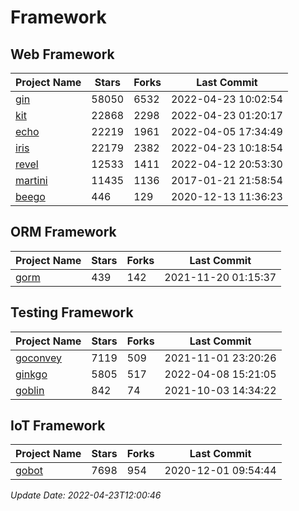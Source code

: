 # Framework

## Web Framework
| Project Name | Stars | Forks | Last Commit |
| ------------ | ----- | ----- | ----------- |
| [gin](https://github.com/gin-gonic/gin) | 58050 | 6532 | 2022-04-23 10:02:54 |
| [kit](https://github.com/go-kit/kit) | 22868 | 2298 | 2022-04-23 01:20:17 |
| [echo](https://github.com/labstack/echo) | 22219 | 1961 | 2022-04-05 17:34:49 |
| [iris](https://github.com/kataras/iris) | 22179 | 2382 | 2022-04-23 10:18:54 |
| [revel](https://github.com/revel/revel) | 12533 | 1411 | 2022-04-12 20:53:30 |
| [martini](https://github.com/go-martini/martini) | 11435 | 1136 | 2017-01-21 21:58:54 |
| [beego](https://github.com/astaxie/beego) | 446 | 129 | 2020-12-13 11:36:23 |

## ORM Framework
| Project Name | Stars | Forks | Last Commit |
| ------------ | ----- | ----- | ----------- |
| [gorm](https://github.com/jinzhu/gorm) | 439 | 142 | 2021-11-20 01:15:37 |

## Testing Framework
| Project Name | Stars | Forks | Last Commit |
| ------------ | ----- | ----- | ----------- |
| [goconvey](https://github.com/smartystreets/goconvey) | 7119 | 509 | 2021-11-01 23:20:26 |
| [ginkgo](https://github.com/onsi/ginkgo) | 5805 | 517 | 2022-04-08 15:21:05 |
| [goblin](https://github.com/franela/goblin) | 842 | 74 | 2021-10-03 14:34:22 |

## IoT Framework
| Project Name | Stars | Forks | Last Commit |
| ------------ | ----- | ----- | ----------- |
| [gobot](https://github.com/hybridgroup/gobot) | 7698 | 954 | 2020-12-01 09:54:44 |

*Update Date: 2022-04-23T12:00:46*